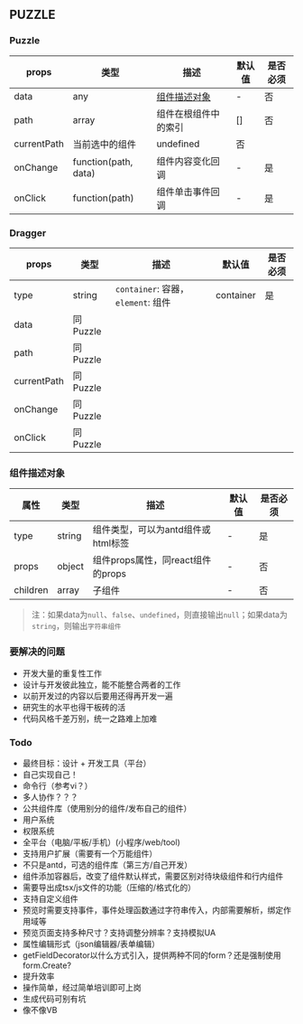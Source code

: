 ## PUZZLE

### Puzzle

| props | 类型 | 描述 | 默认值 | 是否必须 |
| ---- | ---- | ---- | ---- | ---- |
| data | any | [组件描述对象](#组件描述对象) | - | 否 |
| path | array | 组件在根组件中的索引 | [] | 否 |
| currentPath | 当前选中的组件 | undefined | 否 |
| onChange | function(path, data) | 组件内容变化回调 | - | 是 |
| onClick | function(path) | 组件单击事件回调 | - | 是 |

### Dragger

| props | 类型 | 描述 | 默认值 | 是否必须 |
| ---- | ---- | ---- | ---- | ---- |
| type | string | `container`: 容器，`element`: 组件 | container | 是 |
| data | 同Puzzle |
| path | 同Puzzle |
| currentPath | 同Puzzle |
| onChange | 同Puzzle |
| onClick | 同Puzzle |

### 组件描述对象

| 属性 | 类型 | 描述 | 默认值 | 是否必须 |
| ---- | ---- | ---- | ---- | ---- |
| type | string | 组件类型，可以为antd组件或html标签 | - | 是 |
| props | object | 组件props属性，同react组件的props | - | 否 |
| children | array | 子组件 | - | 否 |

> 注：如果data为`null`、`false`、`undefined`，则直接输出`null`；如果data为`string`，则输出`字符串组件`

### 要解决的问题

- 开发大量的重复性工作
- 设计与开发彼此独立，能不能整合两者的工作
- 以前开发过的内容以后要用还得再开发一遍
- 研究生的水平也得干板砖的活
- 代码风格千差万别，统一之路难上加难

### Todo

- 最终目标：设计 + 开发工具（平台）
- 自己实现自己！
- 命令行（参考vi？）
- 多人协作？？？
- 公共组件库（使用别分的组件/发布自己的组件）
- 用户系统
- 权限系统
- 全平台（电脑/平板/手机）(小程序/web/tool)
- 支持用户扩展（需要有一个万能组件）
- 不只是antd，可选的组件库（第三方/自己开发）
- 组件添加容器后，改变了组件默认样式，需要区别对待块级组件和行内组件
- 需要导出成tsx/js文件的功能（压缩的/格式化的）
- 支持自定义组件
- 预览时需要支持事件，事件处理函数通过字符串传入，内部需要解析，绑定作用域等
- 预览页面支持多种尺寸？支持调整分辨率？支持模拟UA
- 属性编辑形式（json编辑器/表单编辑）
- getFieldDecorator以什么方式引入，提供两种不同的form？还是强制使用form.Create?
- 提升效率
- 操作简单，经过简单培训即可上岗
- 生成代码可别有坑
- 像不像VB

